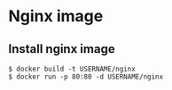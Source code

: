 # Nginx image
## Install nginx image

    $ docker build -t USERNAME/nginx
    $ docker run -p 80:80 -d USERNAME/nginx

